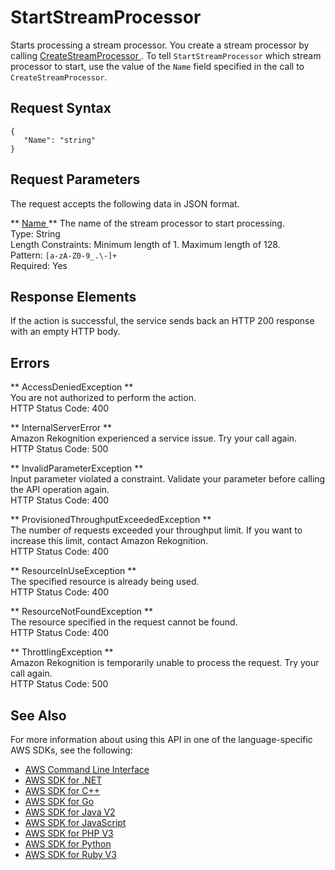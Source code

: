# StartStreamProcessor<a name="API_StartStreamProcessor"></a>

Starts processing a stream processor\. You create a stream processor by calling [ CreateStreamProcessor ](API_CreateStreamProcessor.md)\. To tell `StartStreamProcessor` which stream processor to start, use the value of the `Name` field specified in the call to `CreateStreamProcessor`\.

## Request Syntax<a name="API_StartStreamProcessor_RequestSyntax"></a>

```
{
   "Name": "string"
}
```

## Request Parameters<a name="API_StartStreamProcessor_RequestParameters"></a>

The request accepts the following data in JSON format\.

 ** [ Name ](#API_StartStreamProcessor_RequestSyntax) **   <a name="rekognition-StartStreamProcessor-request-Name"></a>
The name of the stream processor to start processing\.  
Type: String  
Length Constraints: Minimum length of 1\. Maximum length of 128\.  
Pattern: `[a-zA-Z0-9_.\-]+`   
Required: Yes

## Response Elements<a name="API_StartStreamProcessor_ResponseElements"></a>

If the action is successful, the service sends back an HTTP 200 response with an empty HTTP body\.

## Errors<a name="API_StartStreamProcessor_Errors"></a>

 ** AccessDeniedException **   
You are not authorized to perform the action\.  
HTTP Status Code: 400

 ** InternalServerError **   
Amazon Rekognition experienced a service issue\. Try your call again\.  
HTTP Status Code: 500

 ** InvalidParameterException **   
Input parameter violated a constraint\. Validate your parameter before calling the API operation again\.  
HTTP Status Code: 400

 ** ProvisionedThroughputExceededException **   
The number of requests exceeded your throughput limit\. If you want to increase this limit, contact Amazon Rekognition\.  
HTTP Status Code: 400

 ** ResourceInUseException **   
The specified resource is already being used\.  
HTTP Status Code: 400

 ** ResourceNotFoundException **   
The resource specified in the request cannot be found\.  
HTTP Status Code: 400

 ** ThrottlingException **   
Amazon Rekognition is temporarily unable to process the request\. Try your call again\.  
HTTP Status Code: 500

## See Also<a name="API_StartStreamProcessor_SeeAlso"></a>

For more information about using this API in one of the language\-specific AWS SDKs, see the following:
+  [ AWS Command Line Interface](https://docs.aws.amazon.com/goto/aws-cli/rekognition-2016-06-27/StartStreamProcessor) 
+  [ AWS SDK for \.NET](https://docs.aws.amazon.com/goto/DotNetSDKV3/rekognition-2016-06-27/StartStreamProcessor) 
+  [ AWS SDK for C\+\+](https://docs.aws.amazon.com/goto/SdkForCpp/rekognition-2016-06-27/StartStreamProcessor) 
+  [ AWS SDK for Go](https://docs.aws.amazon.com/goto/SdkForGoV1/rekognition-2016-06-27/StartStreamProcessor) 
+  [ AWS SDK for Java V2](https://docs.aws.amazon.com/goto/SdkForJavaV2/rekognition-2016-06-27/StartStreamProcessor) 
+  [ AWS SDK for JavaScript](https://docs.aws.amazon.com/goto/AWSJavaScriptSDK/rekognition-2016-06-27/StartStreamProcessor) 
+  [ AWS SDK for PHP V3](https://docs.aws.amazon.com/goto/SdkForPHPV3/rekognition-2016-06-27/StartStreamProcessor) 
+  [ AWS SDK for Python](https://docs.aws.amazon.com/goto/boto3/rekognition-2016-06-27/StartStreamProcessor) 
+  [ AWS SDK for Ruby V3](https://docs.aws.amazon.com/goto/SdkForRubyV3/rekognition-2016-06-27/StartStreamProcessor) 